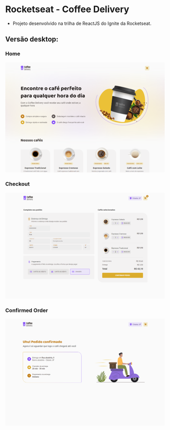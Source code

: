 # Rocketseat - Coffee Delivery

- Projeto desenvolvido na trilha de ReactJS do Ignite da Rocketseat.

## Versão desktop:

### Home

<img src="./public/readme-images/home-desktop-01.png" alt="" />

### Checkout

<img src="./public/readme-images/checkout-desktop-01.png" alt="" />

### Confirmed Order

<img src="./public/readme-images/confirmed-order-desktop-01.png" alt="" />
